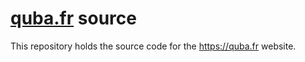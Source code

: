 # [quba.fr](https://quba.fr) source

This repository holds the source code for the https://quba.fr website.